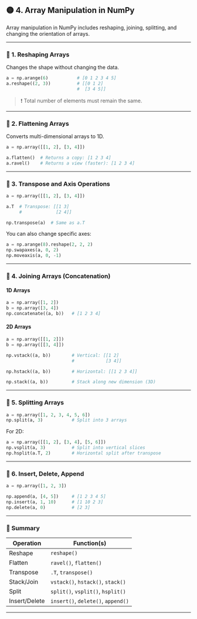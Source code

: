 ## 🟡 **4. Array Manipulation in NumPy**

Array manipulation in NumPy includes reshaping, joining, splitting, and changing the orientation of arrays.

---

### 🔹 1. **Reshaping Arrays**

Changes the shape without changing the data.

```python
a = np.arange(6)           # [0 1 2 3 4 5]
a.reshape((2, 3))          # [[0 1 2]
                           #  [3 4 5]]
```

> ❗ Total number of elements must remain the same.

---

### 🔹 2. **Flattening Arrays**

Converts multi-dimensional arrays to 1D.

```python
a = np.array([[1, 2], [3, 4]])

a.flatten()  # Returns a copy: [1 2 3 4]
a.ravel()    # Returns a view (faster): [1 2 3 4]
```

---

### 🔹 3. **Transpose and Axis Operations**

```python
a = np.array([[1, 2], [3, 4]])

a.T  # Transpose: [[1 3]
     #             [2 4]]

np.transpose(a)  # Same as a.T
```

You can also change specific axes:

```python
a = np.arange(8).reshape(2, 2, 2)
np.swapaxes(a, 0, 2)
np.moveaxis(a, 0, -1)
```

---

### 🔹 4. **Joining Arrays (Concatenation)**

#### 1D Arrays

```python
a = np.array([1, 2])
b = np.array([3, 4])
np.concatenate((a, b))   # [1 2 3 4]
```

#### 2D Arrays

```python
a = np.array([[1, 2]])
b = np.array([[3, 4]])

np.vstack((a, b))        # Vertical: [[1 2]
                         #            [3 4]]

np.hstack((a, b))        # Horizontal: [[1 2 3 4]]

np.stack((a, b))         # Stack along new dimension (3D)
```

---

### 🔹 5. **Splitting Arrays**

```python
a = np.array([1, 2, 3, 4, 5, 6])
np.split(a, 3)           # Split into 3 arrays
```

For 2D:

```python
a = np.array([[1, 2], [3, 4], [5, 6]])
np.vsplit(a, 3)          # Split into vertical slices
np.hsplit(a.T, 2)        # Horizontal split after transpose
```

---

### 🔹 6. **Insert, Delete, Append**

```python
a = np.array([1, 2, 3])

np.append(a, [4, 5])     # [1 2 3 4 5]
np.insert(a, 1, 10)      # [1 10 2 3]
np.delete(a, 0)          # [2 3]
```

---

### 📝 Summary

| Operation     | Function(s)                        |
| ------------- | ---------------------------------- |
| Reshape       | `reshape()`                        |
| Flatten       | `ravel()`, `flatten()`             |
| Transpose     | `.T`, `transpose()`                |
| Stack/Join    | `vstack()`, `hstack()`, `stack()`  |
| Split         | `split()`, `vsplit()`, `hsplit()`  |
| Insert/Delete | `insert()`, `delete()`, `append()` |

---
